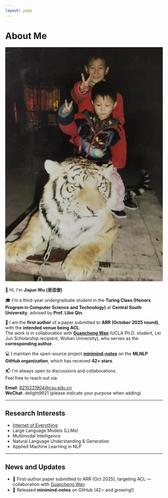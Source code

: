 ```yaml
---
layout: page
---
```


# About Me

<img src="/images/with_tiger.jpg" class="floatpic">

👋 Hi, I'm **Jiajun Wu (吴佳俊)**

🎓 I'm a third-year undergraduate student in the **Turing Class (Honors Program in Computer Science and Technology)** at **Central South University**, advised by **Prof. Libo Qin**.

📄 I am the **first author** of a paper submitted to **ARR (October 2025 round)**, with the **intended venue being ACL**.  
The work is in collaboration with **[Guancheng Wan](https://guanchengwan.github.io)** (UCLA Ph.D. student, Lei Jun Scholarship recipient, Wuhan University), who serves as the **corresponding author**.

💻 I maintain the open-source project [**minimind-notes**](https://github.com/MLNLP-World/minimind-notes) on the **MLNLP GitHub organization**, which has received **42+ stars**.

📬 I'm always open to discussions and collaborations.  
Feel free to reach out via:  

**Email**: 8210231904@csu.edu.cn  
**WeChat**: delight9921 (please indicate your purpose when adding)

---

## Research Interests

- [Internet of Everything](https://scholar.google.com/citations?view_op=search_authors&hl=zh-CN&mauthors=label:internet_of_everything)
- Large Language Models (LLMs)
- Multimodal Intelligence
- Natural Language Understanding & Generation
- Applied Machine Learning in NLP

---

## News and Updates

- 📝 First-author paper submitted to ARR (Oct 2025), targeting ACL — collaboration with [Guancheng Wan](https://guanchengwan.github.io)  
- 🚀 Released **minimind-notes** on GitHub (42⭐ and growing!)  

<br>
